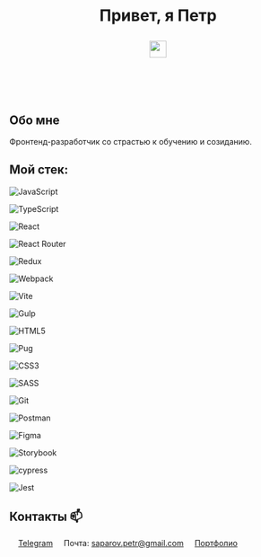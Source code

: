 <div align="center">  

  <h1>

    Привет, я Петр

    <img src="https://media.giphy.com/media/hvRJCLFzcasrR4ia7z/giphy.gif" width="30px"/>

  </h1>

</div>

  ## Обо мне
  
Фронтенд-разработчик со страстью к обучению и созиданию.

  
  
 ## Мой стек:
  

![JavaScript](https://img.shields.io/badge/javascript-%23323330.svg?style=for-the-badge&logo=javascript&logoColor=%23F7DF1E)

![TypeScript](https://img.shields.io/badge/typescript-%23007ACC.svg?style=for-the-badge&logo=typescript&logoColor=white)

![React](https://img.shields.io/badge/react-%2320232a.svg?style=for-the-badge&logo=react&logoColor=%2361DAFB)

![React Router](https://img.shields.io/badge/React_Router-CA4245?style=for-the-badge&logo=react-router&logoColor=white)

![Redux](https://img.shields.io/badge/redux-%23593d88.svg?style=for-the-badge&logo=redux&logoColor=white)


  
![Webpack](https://img.shields.io/badge/webpack-%238DD6F9.svg?style=for-the-badge&logo=webpack&logoColor=black)

![Vite](https://img.shields.io/badge/vite-%23646CFF.svg?style=for-the-badge&logo=vite&logoColor=white)

![Gulp](https://img.shields.io/badge/GULP-%23CF4647.svg?style=for-the-badge&logo=gulp&logoColor=white)

    

![HTML5](https://img.shields.io/badge/html5-%23E34F26.svg?style=for-the-badge&logo=html5&logoColor=white)
 
![Pug](https://img.shields.io/badge/Pug-FFF?style=for-the-badge&logo=pug&logoColor=A86454)



![CSS3](https://img.shields.io/badge/css3-%231572B6.svg?style=for-the-badge&logo=css3&logoColor=white)


![SASS](https://img.shields.io/badge/SASS-hotpink.svg?style=for-the-badge&logo=SASS&logoColor=white)






  
![Git](https://img.shields.io/badge/git-%23F05033.svg?style=for-the-badge&logo=git&logoColor=white)

![Postman](https://img.shields.io/badge/Postman-FF6C37?style=for-the-badge&logo=postman&logoColor=white)
  




![Figma](https://img.shields.io/badge/figma-%23F24E1E.svg?style=for-the-badge&logo=figma&logoColor=white)

![Storybook](https://img.shields.io/badge/-Storybook-FF4785?style=for-the-badge&logo=storybook&logoColor=white)

  

![cypress](https://img.shields.io/badge/-cypress-%23E5E5E5?style=for-the-badge&logo=cypress&logoColor=058a5e)

![Jest](https://img.shields.io/badge/-jest-%23C21325?style=for-the-badge&logo=jest&logoColor=white)



 ## Контакты 📫   

    [Telegram](https://t.me/None)
    Почта: saparov.petr@gmail.com
    [Портфолио](https://sps-portfolio.netlify.app/)
